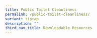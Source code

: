```yaml
---
title: Public Toilet Cleanliness
permalink: /public-toilet-cleanliness/
variant: tiptap
description: ""
third_nav_title: Downloadable Resources
---
```

